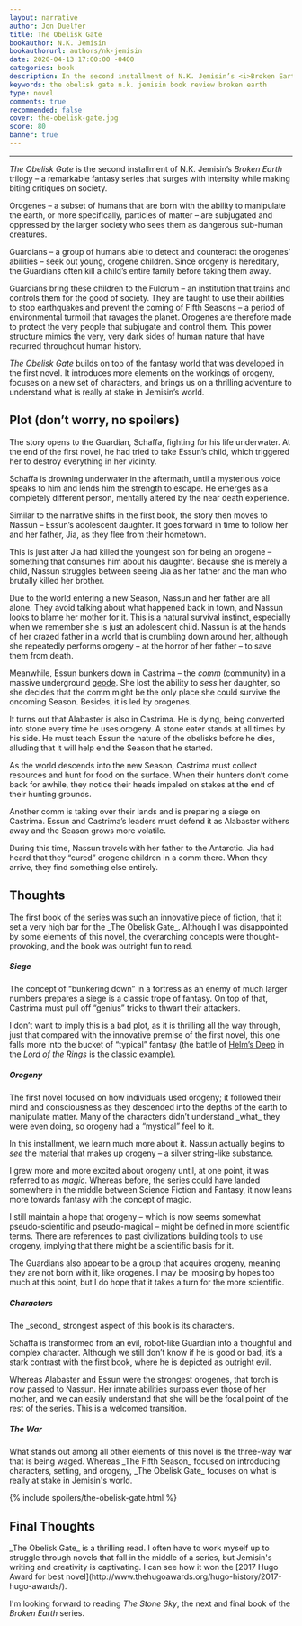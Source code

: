 ```yaml
---
layout: narrative
author: Jon Duelfer
title: The Obelisk Gate
bookauthor: N.K. Jemisin
bookauthorurl: authors/nk-jemisin
date: 2020-04-13 17:00:00 -0400
categories: book
description: In the second installment of N.K. Jemisin’s <i>Broken Earth</i> trilogy, a Fifth Season descends on the Stillness. Essun must defend her comm from a siege while her daughter, far across the continent, must discover the extent of her innate power.
keywords: the obelisk gate n.k. jemisin book review broken earth
type: novel
comments: true
recommended: false
cover: the-obelisk-gate.jpg
score: 80
banner: true
---
```

<hr/>

_The Obelisk Gate_ is the second installment of N.K. Jemisin’s _Broken Earth_ trilogy – a remarkable fantasy series that surges with intensity while making biting critiques on society.

Orogenes – a subset of humans that are born with the ability to manipulate the earth, or more specifically, particles of matter – are subjugated and oppressed by the larger society who sees them as dangerous sub-human creatures.

Guardians – a group of humans able to detect and counteract the orogenes’ abilities – seek out young, orogene children. Since orogeny is hereditary, the Guardians often kill a child’s entire family before taking them away.

Guardians bring these children to the Fulcrum – an institution that trains and controls them for the good of society. They are taught to use their abilities to stop earthquakes and prevent the coming of Fifth Seasons – a period of environmental turmoil that ravages the planet. Orogenes are therefore made to protect the very people that subjugate and control them. This power structure mimics the very, very dark sides of human nature that have recurred throughout human history.

_The Obelisk Gate_ builds on top of the fantasy world that was developed in the first novel. It introduces more elements on the workings of orogeny, focuses on a new set of characters, and brings us on a thrilling adventure to understand what is really at stake in Jemisin’s world.

<h2><strong>Plot (don’t worry, no spoilers)</strong></h2>
The story opens to the Guardian, Schaffa, fighting for his life underwater. At the end of the first novel, he had tried to take Essun’s child, which triggered her to destroy everything in her vicinity.

Schaffa is drowning underwater in the aftermath, until a mysterious voice speaks to him and lends him the strength to escape. He emerges as a completely different person, mentally altered by the near death experience.

Similar to the narrative shifts in the first book, the story then moves to Nassun – Essun’s adolescent daughter. It goes forward in time to follow her and her father, Jia, as they flee from their hometown.

This is just after Jia had killed the youngest son for being an orogene – something that consumes him about his daughter. Because she is merely a child, Nassun struggles between seeing Jia as her father and the man who brutally killed her brother.

Due to the world entering a new Season, Nassun and her father are all alone. They avoid talking about what happened back in town, and Nassun looks to blame her mother for it. This is a natural survival instinct, especially when we remember she is just an adolescent child. Nassun is at the hands of her crazed father in a world that is crumbling down around her, although she repeatedly performs orogeny – at the horror of her father – to save them from death.

Meanwhile, Essun bunkers down in Castrima – the _comm_ (community) in a massive underground [geode](https://en.wikipedia.org/wiki/Geode). She lost the ability to _sess_ her daughter, so she decides that the comm might be the only place she could survive the oncoming Season. Besides, it is led by orogenes.

It turns out that Alabaster is also in Castrima. He is dying, being converted into stone every time he uses orogeny. A stone eater stands at all times by his side. He must teach Essun the nature of the obelisks before he dies, alluding that it will help end the Season that he started.

As the world descends into the new Season, Castrima must collect resources and hunt for food on the surface. When their hunters don’t come back for awhile, they notice their heads impaled on stakes at the end of their hunting grounds.

Another comm is taking over their lands and is preparing a siege on Castrima. Essun and Castrima’s leaders must defend it as Alabaster withers away and the Season grows more volatile.

During this time, Nassun travels with her father to the Antarctic. Jia had heard that they “cured” orogene children in a comm there. When they arrive, they find something else entirely.

<h2><strong>Thoughts</strong></h2>
The first book of the series was such an innovative piece of fiction, that it set a very high bar for the _The Obelisk Gate_. Although I was disappointed by some elements of this novel, the overarching concepts were thought-provoking, and the book was outright fun to read.

<h5>Siege</h5>
The concept of “bunkering down” in a fortress as an enemy of much larger numbers prepares a siege is a classic trope of fantasy. On top of that, Castrima must pull off “genius” tricks to thwart their attackers.

I don’t want to imply this is a bad plot, as it is thrilling all the way through, just that compared with the innovative premise of the first novel, this one falls more into the bucket of “typical” fantasy (the battle of [Helm’s Deep](https://en.wikipedia.org/wiki/Battle_of_Helm%27s_Deep) in the _Lord of the Rings_ is the classic example).

<h5>Orogeny</h5>
The first novel focused on how individuals used orogeny; it followed their mind and consciousness as they descended into the depths of the earth to manipulate matter. Many of the characters didn’t understand _what_ they were even doing, so orogeny had a “mystical” feel to it.

In this installment, we learn much more about it. Nassun actually begins to _see_ the material that makes up orogeny – a silver string-like substance.

I grew more and more excited about orogeny until, at one point, it was referred to as _magic_. Whereas before, the series could have landed somewhere in the middle between Science Fiction and Fantasy, it now leans more towards fantasy with the concept of magic.

I still maintain a hope that orogeny – which is now seems somewhat pseudo-scientific and pseudo-magical – might be defined in more scientific terms. There are references to past civilizations building tools to use orogeny, implying that there might be a scientific basis for it.

The Guardians also appear to be a group that acquires orogeny, meaning they are not born with it, like orogenes. I may be imposing by hopes too much at this point, but I do hope that it takes a turn for the more scientific. 

<h5>Characters</h5>
The _second_ strongest aspect of this book is its characters.

Schaffa is transformed from an evil, robot-like Guardian into a thoughful and complex character. Although we still don’t know if he is good or bad, it’s a stark contrast with the first book, where he is depicted as outright evil.

Whereas Alabaster and Essun were the strongest orogenes, that torch is now passed to Nassun. Her innate abilities surpass even those of her mother, and we can easily understand that she will be the focal point of the rest of the series. This is a welcomed transition.

<h5>The War</h5>
What stands out among all other elements of this novel is the three-way war that is being waged. Whereas _The Fifth Season_ focused on introducing characters, setting, and orogeny, _The Obelisk Gate_ focuses on what is really at stake in Jemisin's world.

{% include spoilers/the-obelisk-gate.html %}

<h2><strong>Final Thoughts</strong></h2>
_The Obelisk Gate_ is a thrilling read. I often have to work myself up to struggle through novels that fall in the middle of a series, but Jemisin's writing and creativity is captivating. I can see how it won the [2017 Hugo Award for best novel](http://www.thehugoawards.org/hugo-history/2017-hugo-awards/).

I'm looking forward to reading _The Stone Sky_, the next and final book of the _Broken Earth_ series.